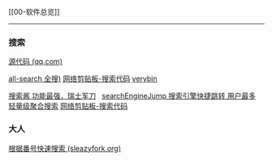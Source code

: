 [[00-软件总览]]    

----
### 搜索
[源代码 (qq.com)](https://docs.qq.com/doc/DZEtLdkRxc2JIaE9B?&u=9dc71d1bfaf544ecae36c61bf105c3bd)

[all-search 全搜)](https://greasyfork.org/zh-CN/scripts/397993-all-search-%E5%85%A8%E6%90%9C-%E6%90%9C%E7%B4%A2%E5%BC%95%E6%93%8E%E5%BF%AB%E6%8D%B7%E8%B7%B3%E8%BD%AC-%E6%94%AF%E6%8C%81%E4%BB%BB%E6%84%8F%E7%BD%91%E7%AB%99%E5%B1%95%E7%A4%BA)    [网络剪贴板-搜索代码](https://netcut.cn/%E5%85%A8%E6%90%9C%E4%BB%A3%E7%A0%81)  [verybin](https://www.verybin.com/?a3022f541401b7e8#rMmYvLsEdJDetN/+efp0xeHP1EKY7+qtHPIgNiP1Mqc=)

[搜索酱 功能最强，瑞士军刀](https://greasyfork.org/zh-CN/scripts/445274-searchjumper)  
[searchEngineJump 搜索引擎快捷跳转 用户最多](https://greasyfork.org/zh-CN/scripts/2739-search-enginejump)
[轻量级聚合搜索](https://greasyfork.org/zh-CN/scripts/411284-%E8%BD%BB%E9%87%8F%E7%BA%A7%E8%81%9A%E5%90%88%E6%90%9C%E7%B4%A2-%E6%94%AF%E6%8C%81%E7%99%BE%E5%BA%A6-%E8%B0%B7%E6%AD%8C-%E5%BF%85%E5%BA%94-360%E6%90%9C%E7%B4%A2-%E6%90%9C%E7%8B%97-%E9%9B%85%E8%99%8E-yandex-%E6%B7%98%E5%AE%9D-%E4%BA%AC%E4%B8%9C-%E4%BA%9A%E9%A9%AC%E9%80%8A-%E7%9F%A5%E4%B9%8E-b%E7%AB%99-%E8%B1%86%E7%93%A3-%E4%BC%98%E9%85%B7-%E7%88%B1%E5%A5%87%E8%89%BA-github%E7%AD%89)   [网络剪贴板-搜索代码](https://netcut.cn/%E8%BD%BB%E9%87%8F%E6%90%9C%E7%B4%A2)

### 大人
[根据番号快速搜索 (sleazyfork.org)](https://sleazyfork.org/zh-CN/scripts/423350-%E6%A0%B9%E6%8D%AE%E7%95%AA%E5%8F%B7%E5%BF%AB%E9%80%9F%E6%90%9C%E7%B4%A2)
